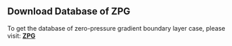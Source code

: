 ## Download Database of ZPG
To get the database of zero-pressure gradient boundary layer case, please visit:
[**ZPG**](https://kth-my.sharepoint.com/:f:/g/personal/yuningw_ug_kth_se/Er73fuEhyOpFmRDYyIogEFkBQD2SxQVZ7AAvPrmpAB87OA?e=YoDXSd) 
